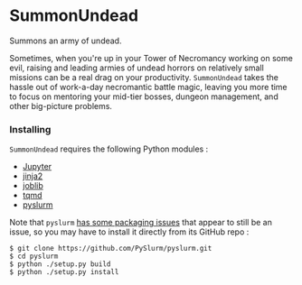 # SummonUndead

Summons an army of undead.

Sometimes, when you're up in your Tower of Necromancy working on some evil,
raising and leading armies of undead horrors on relatively small missions 
can be a real drag on your productivity. `SummonUndead` takes the hassle out 
of work-a-day necromantic battle magic, leaving you more time to focus on
mentoring your mid-tier bosses, dungeon management, and other big-picture
problems.

### Installing

`SummonUndead` requires the following Python modules :

* [Jupyter](https://jupyter.org/)
* [jinja2](http://jinja.pocoo.org/)
* [joblib](https://joblib.readthedocs.io/en/latest/)
* [tqmd](https://github.com/tqdm/tqdm)
* [pyslurm](https://pyslurm.github.io/)

Note that `pyslurm` [has some packaging issues](https://github.com/PySlurm/pyslurm/issues/102) that
appear to still be an issue, so you may have to install it directly from its GitHub repo :

```
$ git clone https://github.com/PySlurm/pyslurm.git
$ cd pyslurm
$ python ./setup.py build
$ python ./setup.py install
```
